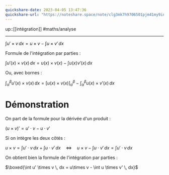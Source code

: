 ```yaml
---
quickshare-date: 2023-04-05 13:47:36
quickshare-url: "https://noteshare.space/note/clg3mk7h9706501pjm41my9in#4ZjKaXyJjespwdodKgrSvFMCQpB/+5JvxI6eoIZFwRM"
---
```

up::[[intégration]]
#maths/analyse 

----


$\displaystyle \int u' \times v \, dx = u\times v - \int u \times v' \, dx$

Formule de l'intégration par parties :

$\displaystyle \int u'(x)\times v(x) \, dx = u(x)\times v(x) - \int u(x)v'(x) \, dx$

Ou, avec bornes : 

$\displaystyle \int _{\alpha}^{\beta} u'(x)\times v(x) \, dx = \left[ u(x)\times v(x) \right]_{\alpha}^{\beta} - \int _{\alpha}^{\beta} u(x)\times v'(x) \, dx$


# Démonstration
On part de la formule pour la dérivée d'un produit :

$(u \times v) ' = u' \cdot  v - u\cdot v'$

Si on intègre les deux côtés :

$\displaystyle u \times v = \int u'\cdot v \, dx + \int u\cdot v' \, dx \quad \iff \quad u \times v - \int u \cdot v' \, dx = \int u'\cdot v \, dx$

On obtient bien la formule de l'intégration par parties :

$\boxed{\int u' \times v \, dx = u\times v - \int u \times v' \, dx}$


